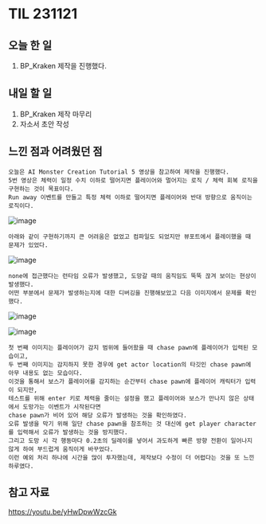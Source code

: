 TIL 231121
======


오늘 한 일
------

  1. BP_Kraken 제작을 진행했다.



내일 할 일
------
  1. BP_Kraken 제작 마무리
  2. 자소서 초안 작성 



느낀 점과 어려웠던 점
------
```
오늘은 AI Monster Creation Tutorial 5 영상을 참고하여 제작을 진행했다.
5번 영상은 체력이 일정 수치 이하로 떨어지면 플레이어와 멀어지는 로직 / 체력 회복 로직을 구현하는 것이 목표이다.
Run away 이벤트를 만들고 특정 체력 이하로 떨어지면 플레이어와 반대 방향으로 움직이는 로직이다.
```
![image](https://github.com/kotori9015/TIL/assets/143386436/2d9c5b75-bb78-4094-a66e-ba7c8b21c131)
```
아래와 같이 구현하기까지 큰 어려움은 없었고 컴파일도 되었지만 뷰포트에서 플레이했을 때 문제가 있었다.
```
![image](https://github.com/kotori9015/TIL/assets/143386436/3be71202-97fd-43be-9521-26bfedacd41b)
```
none에 접근했다는 런타임 오류가 발생했고, 도망갈 때의 움직임도 뚝뚝 끊겨 보이는 현상이 발생했다.
어떤 부분에서 문제가 발생하는지에 대한 디버깅을 진행해보았고 다음 이미지에서 문제를 확인했다.
```
![image](https://github.com/kotori9015/TIL/assets/143386436/aebaae95-1418-487e-a0c5-d715a4513c1c)

![image](https://github.com/kotori9015/TIL/assets/143386436/d5acde7e-7819-4c2b-a76e-22aa06aaab05)

```
첫 번째 이미지는 플레이어가 감지 범위에 들어왔을 때 chase pawn에 플레이어가 입력된 모습이고,
두 번째 이미지는 감지하지 못한 경우에 get actor location의 타깃인 chase pawn에 아무 내용도 없는 모습이다.
이것을 통해서 보스가 플레이어를 감지하는 순간부터 chase pawn에 플레이어 캐릭터가 입력이 되지만,
테스트를 위해 enter 키로 체력을 줄이는 설정을 했고 플레이어와 보스가 만나지 않은 상태에서 도망가는 이벤트가 시작된다면
chase pawn가 비어 있어 해당 오류가 발생하는 것을 확인하였다. 
오류 발생을 막기 위해 일단 chase pawn을 참조하는 것 대신에 get player character를 입력해서 오류가 발생하는 것을 방지했다.
그리고 도망 시 각 행동마다 0.2초의 딜레이를 넣어서 과도하게 빠른 방향 전환이 일어나지 않게 하여 부드럽게 움직이게 바꾸었다.
이런 예외 처리 하나에 시간을 많이 투자했는데, 제작보다 수정이 더 어렵다는 것을 또 느낀 하루였다.

```

참고 자료
------
https://youtu.be/yHwDpwWzcGk
